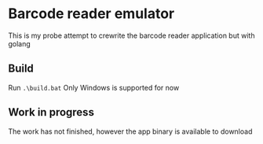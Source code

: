 # Barcode reader emulator

This is my probe attempt to crewrite the barcode reader application but with golang

## Build
Run `.\build.bat`
Only Windows is supported for now

## Work in progress
The work has not finished, however the app binary is available to download
